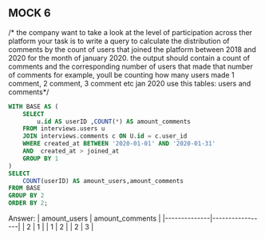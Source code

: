 ## MOCK 6
/*
the company want to take a look at the level of participation across ther platform
your task is to write a query to calculate the distribution of comments by the count of users that joined the platform between 2018 and 2020
for the month of january 2020. the output should contain a count of comments and the corresponding number of users that made that number 
of comments
for example, youll be counting how many users made 1 comment, 2 comment, 3 comment etc jan 2020
use this tables: users and comments*/
````SQL
WITH BASE AS (
	SELECT 
		u.id AS userID ,COUNT(*) AS amount_comments
	FROM interviews.users u
	JOIN interviews.comments c ON U.id = c.user_id
	WHERE created_at BETWEEN '2020-01-01' AND '2020-01-31' 
	AND  created_at > joined_at 
	GROUP BY 1
)
SELECT 
	COUNT(userID) AS amount_users,amount_comments
FROM BASE
GROUP BY 2
ORDER BY 2; 
````
Answer: 
| amount_users | amount_comments |
|--------------|-----------------|
| 2            | 1               |
| 1            | 2               |
| 2            | 3               |





